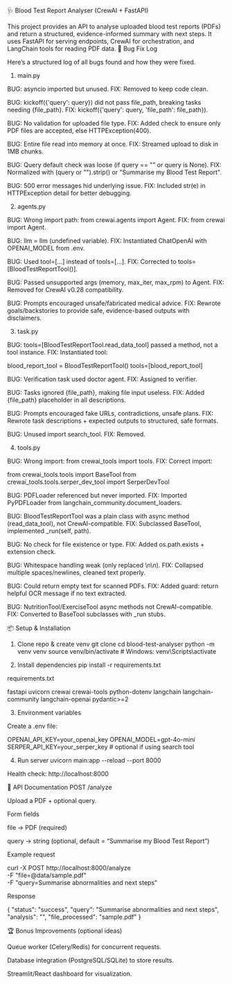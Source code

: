 🩺 Blood Test Report Analyser (CrewAI + FastAPI)

This project provides an API to analyse uploaded blood test reports (PDFs) and return a structured, evidence-informed summary with next steps. It uses FastAPI for serving endpoints, CrewAI for orchestration, and LangChain tools for reading PDF data.
 🐛 Bug Fix Log

Here’s a structured log of all bugs found and how they were fixed.

1. main.py

BUG: asyncio imported but unused.
FIX: Removed to keep code clean.

BUG: kickoff({'query': query}) did not pass file_path, breaking tasks needing {file_path}.
FIX: kickoff({'query': query, 'file_path': file_path}).

BUG: No validation for uploaded file type.
FIX: Added check to ensure only PDF files are accepted, else HTTPException(400).

BUG: Entire file read into memory at once.
FIX: Streamed upload to disk in 1MB chunks.

BUG: Query default check was loose (if query == "" or query is None).
FIX: Normalized with (query or "").strip() or "Summarise my Blood Test Report".

BUG: 500 error messages hid underlying issue.
FIX: Included str(e) in HTTPException detail for better debugging.

2. agents.py

BUG: Wrong import path: from crewai.agents import Agent.
FIX: from crewai import Agent.

BUG: llm = llm (undefined variable).
FIX: Instantiated ChatOpenAI with OPENAI_MODEL from .env.

BUG: Used tool=[...] instead of tools=[...].
FIX: Corrected to tools=[BloodTestReportTool()].

BUG: Passed unsupported args (memory, max_iter, max_rpm) to Agent.
FIX: Removed for CrewAI v0.28 compatibility.

BUG: Prompts encouraged unsafe/fabricated medical advice.
FIX: Rewrote goals/backstories to provide safe, evidence-based outputs with disclaimers.

3. task.py

BUG: tools=[BloodTestReportTool.read_data_tool] passed a method, not a tool instance.
FIX: Instantiated tool:

blood_report_tool = BloodTestReportTool()
tools=[blood_report_tool]


BUG: Verification task used doctor agent.
FIX: Assigned to verifier.

BUG: Tasks ignored {file_path}, making file input useless.
FIX: Added {file_path} placeholder in all descriptions.

BUG: Prompts encouraged fake URLs, contradictions, unsafe plans.
FIX: Rewrote task descriptions + expected outputs to structured, safe formats.

BUG: Unused import search_tool.
FIX: Removed.

4. tools.py

BUG: Wrong import: from crewai_tools import tools.
FIX: Correct import:

from crewai_tools.tools import BaseTool
from crewai_tools.tools.serper_dev_tool import SerperDevTool


BUG: PDFLoader referenced but never imported.
FIX: Imported PyPDFLoader from langchain_community.document_loaders.

BUG: BloodTestReportTool was a plain class with async method (read_data_tool), not CrewAI-compatible.
FIX: Subclassed BaseTool, implemented _run(self, path).

BUG: No check for file existence or type.
FIX: Added os.path.exists + extension check.

BUG: Whitespace handling weak (only replaced \n\n).
FIX: Collapsed multiple spaces/newlines, cleaned text properly.

BUG: Could return empty text for scanned PDFs.
FIX: Added guard: return helpful OCR message if no text extracted.

BUG: NutritionTool/ExerciseTool async methods not CrewAI-compatible.
FIX: Converted to BaseTool subclasses with _run stubs.

📦 Setup & Installation
1. Clone repo & create venv
git clone <your-repo-url>
cd blood-test-analyser
python -m venv venv
source venv/bin/activate      # Windows: venv\Scripts\activate

2. Install dependencies
pip install -r requirements.txt


requirements.txt

fastapi
uvicorn
crewai
crewai-tools
python-dotenv
langchain
langchain-community
langchain-openai
pydantic>=2

3. Environment variables

Create a .env file:

OPENAI_API_KEY=your_openai_key
OPENAI_MODEL=gpt-4o-mini
SERPER_API_KEY=your_serper_key   # optional if using search tool

4. Run server
uvicorn main:app --reload --port 8000


Health check: http://localhost:8000

📡 API Documentation
POST /analyze

Upload a PDF + optional query.

Form fields

file → PDF (required)

query → string (optional, default = “Summarise my Blood Test Report”)

Example request

curl -X POST http://localhost:8000/analyze \
  -F "file=@data/sample.pdf" \
  -F "query=Summarise abnormalities and next steps"


Response

{
  "status": "success",
  "query": "Summarise abnormalities and next steps",
  "analysis": "<CrewAI analysis>",
  "file_processed": "sample.pdf"
}


🏆 Bonus Improvements (optional ideas)

Queue worker (Celery/Redis) for concurrent requests.

Database integration (PostgreSQL/SQLite) to store results.

Streamlit/React dashboard for visualization.
